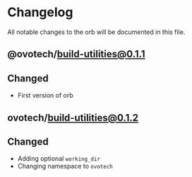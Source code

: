 # Changelog
All notable changes to the orb will be documented in this file.

## @ovotech/build-utilities@0.1.1
## Changed
- First version of orb

## ovotech/build-utilities@0.1.2
## Changed
- Adding optional `working_dir`
- Changing namespace to `ovotech`
